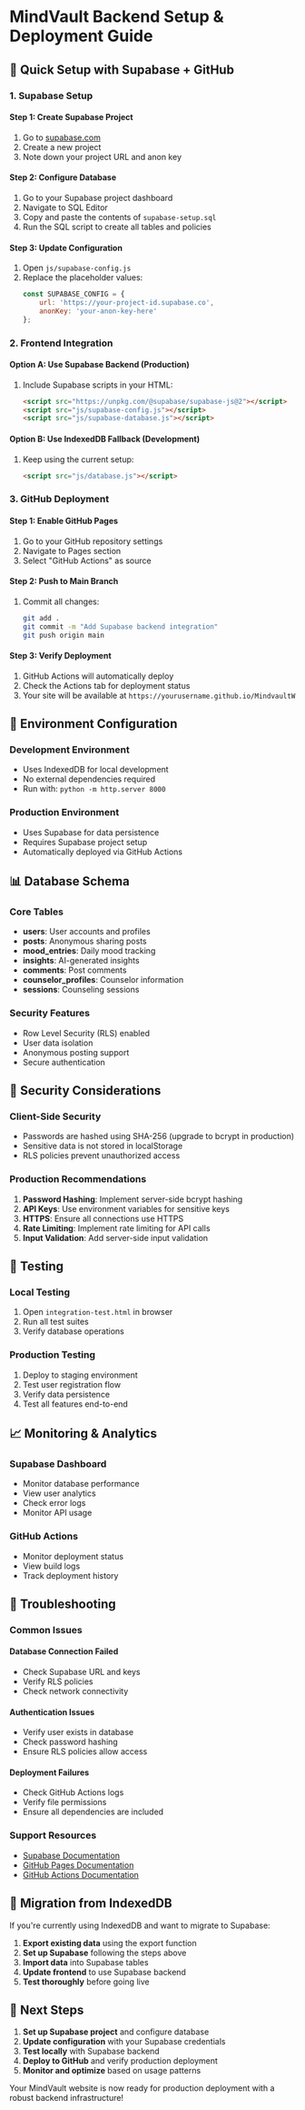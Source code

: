 # MindVault Backend Setup & Deployment Guide

## 🚀 Quick Setup with Supabase + GitHub

### 1. Supabase Setup

#### Step 1: Create Supabase Project
1. Go to [supabase.com](https://supabase.com)
2. Create a new project
3. Note down your project URL and anon key

#### Step 2: Configure Database
1. Go to your Supabase project dashboard
2. Navigate to SQL Editor
3. Copy and paste the contents of `supabase-setup.sql`
4. Run the SQL script to create all tables and policies

#### Step 3: Update Configuration
1. Open `js/supabase-config.js`
2. Replace the placeholder values:
   ```javascript
   const SUPABASE_CONFIG = {
       url: 'https://your-project-id.supabase.co',
       anonKey: 'your-anon-key-here'
   };
   ```

### 2. Frontend Integration

#### Option A: Use Supabase Backend (Production)
1. Include Supabase scripts in your HTML:
   ```html
   <script src="https://unpkg.com/@supabase/supabase-js@2"></script>
   <script src="js/supabase-config.js"></script>
   <script src="js/supabase-database.js"></script>
   ```

#### Option B: Use IndexedDB Fallback (Development)
1. Keep using the current setup:
   ```html
   <script src="js/database.js"></script>
   ```

### 3. GitHub Deployment

#### Step 1: Enable GitHub Pages
1. Go to your GitHub repository settings
2. Navigate to Pages section
3. Select "GitHub Actions" as source

#### Step 2: Push to Main Branch
1. Commit all changes:
   ```bash
   git add .
   git commit -m "Add Supabase backend integration"
   git push origin main
   ```

#### Step 3: Verify Deployment
1. GitHub Actions will automatically deploy
2. Check the Actions tab for deployment status
3. Your site will be available at `https://yourusername.github.io/MindvaultW`

## 🔧 Environment Configuration

### Development Environment
- Uses IndexedDB for local development
- No external dependencies required
- Run with: `python -m http.server 8000`

### Production Environment
- Uses Supabase for data persistence
- Requires Supabase project setup
- Automatically deployed via GitHub Actions

## 📊 Database Schema

### Core Tables
- **users**: User accounts and profiles
- **posts**: Anonymous sharing posts
- **mood_entries**: Daily mood tracking
- **insights**: AI-generated insights
- **comments**: Post comments
- **counselor_profiles**: Counselor information
- **sessions**: Counseling sessions

### Security Features
- Row Level Security (RLS) enabled
- User data isolation
- Anonymous posting support
- Secure authentication

## 🔐 Security Considerations

### Client-Side Security
- Passwords are hashed using SHA-256 (upgrade to bcrypt in production)
- Sensitive data is not stored in localStorage
- RLS policies prevent unauthorized access

### Production Recommendations
1. **Password Hashing**: Implement server-side bcrypt hashing
2. **API Keys**: Use environment variables for sensitive keys
3. **HTTPS**: Ensure all connections use HTTPS
4. **Rate Limiting**: Implement rate limiting for API calls
5. **Input Validation**: Add server-side input validation

## 🧪 Testing

### Local Testing
1. Open `integration-test.html` in browser
2. Run all test suites
3. Verify database operations

### Production Testing
1. Deploy to staging environment
2. Test user registration flow
3. Verify data persistence
4. Test all features end-to-end

## 📈 Monitoring & Analytics

### Supabase Dashboard
- Monitor database performance
- View user analytics
- Check error logs
- Monitor API usage

### GitHub Actions
- Monitor deployment status
- View build logs
- Track deployment history

## 🚨 Troubleshooting

### Common Issues

#### Database Connection Failed
- Check Supabase URL and keys
- Verify RLS policies
- Check network connectivity

#### Authentication Issues
- Verify user exists in database
- Check password hashing
- Ensure RLS policies allow access

#### Deployment Failures
- Check GitHub Actions logs
- Verify file permissions
- Ensure all dependencies are included

### Support Resources
- [Supabase Documentation](https://supabase.com/docs)
- [GitHub Pages Documentation](https://docs.github.com/en/pages)
- [GitHub Actions Documentation](https://docs.github.com/en/actions)

## 🔄 Migration from IndexedDB

If you're currently using IndexedDB and want to migrate to Supabase:

1. **Export existing data** using the export function
2. **Set up Supabase** following the steps above
3. **Import data** into Supabase tables
4. **Update frontend** to use Supabase backend
5. **Test thoroughly** before going live

## 📝 Next Steps

1. **Set up Supabase project** and configure database
2. **Update configuration** with your Supabase credentials
3. **Test locally** with Supabase backend
4. **Deploy to GitHub** and verify production deployment
5. **Monitor and optimize** based on usage patterns

Your MindVault website is now ready for production deployment with a robust backend infrastructure!
